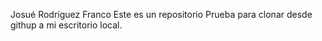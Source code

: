 Josué Rodríguez Franco
Este es un repositorio Prueba para clonar desde githup a mi escritorio local.
